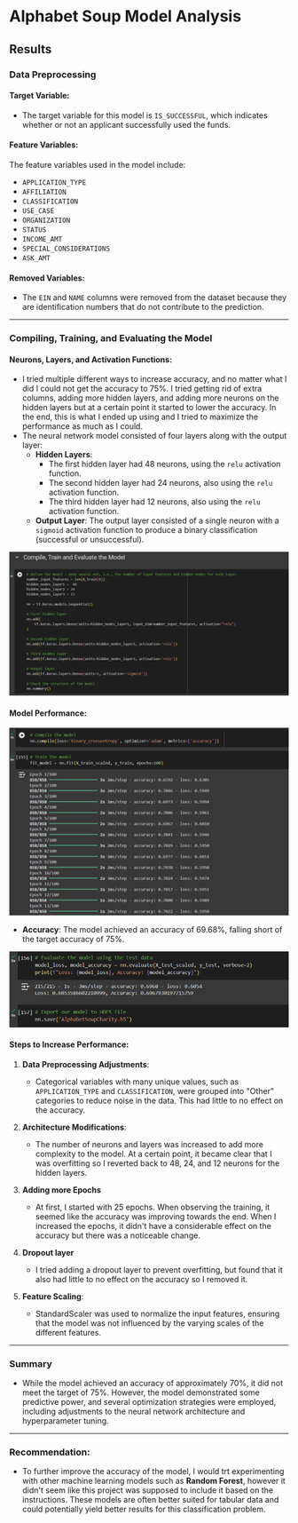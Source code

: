 # Alphabet Soup Model Analysis

## Results

### Data Preprocessing

#### Target Variable:
- The target variable for this model is `IS_SUCCESSFUL`, which indicates whether or not an applicant successfully used the funds.

#### Feature Variables:
The feature variables used in the model include:
- `APPLICATION_TYPE`
- `AFFILIATION`
- `CLASSIFICATION`
- `USE_CASE`
- `ORGANIZATION`
- `STATUS`
- `INCOME_AMT`
- `SPECIAL_CONSIDERATIONS`
- `ASK_AMT`

#### Removed Variables:
- The `EIN` and `NAME` columns were removed from the dataset because they are identification numbers that do not contribute to the prediction.

---

### Compiling, Training, and Evaluating the Model

#### Neurons, Layers, and Activation Functions:
- I tried multiple different ways to increase accuracy, and no matter what I did I could not get the accuracy to 75%. I tried getting rid of extra columns, adding more hidden layers, and adding more neurons on the hidden layers but at a certain point it started to lower the accuracy. In the end, this is what I ended up using and I tried to maximize the performance as much as I could. 
- The neural network model consisted of four layers along with the output layer:
  - **Hidden Layers**:
    - The first hidden layer had 48 neurons, using the `relu` activation function.
    - The second hidden layer had 24 neurons, also using the `relu` activation function.
    - The third hidden layer had 12 neurons, also using the `relu` activation function.
  - **Output Layer**: The output layer consisted of a single neuron with a `sigmoid` activation function to produce a binary classification (successful or unsuccessful).
    
 ![Compiling the Model](images/define.png)

#### Model Performance:
![Model Training](images/compileTrain.png)

- **Accuracy**: The model achieved an accuracy of 69.68%, falling short of the target accuracy of 75%.
  
![Evaluation](images/Evaluation.png)


#### Steps to Increase Performance:
1. **Data Preprocessing Adjustments**: 
   - Categorical variables with many unique values, such as `APPLICATION_TYPE` and `CLASSIFICATION`, were grouped into "Other" categories to reduce noise in the data. This had little to no effect on the accuracy.
   
2. **Architecture Modifications**: 
   - The number of neurons and layers was increased to add more complexity to the model. At a certain point, it became clear that I was overfitting so I reverted back to 48, 24, and 12 neurons for the hidden layers.
  
3. **Adding more Epochs**
   - At first, I started with 25 epochs. When observing the training, it seemed like the accuracy was improving towards the end. When I increased the epochs, it didn't have a considerable effect on the accuracy but there was a noticeable change. 
  
3. **Dropout layer**
   - I tried adding a dropout layer to prevent overfitting, but found that it also had little to no effect on the accuracy so I removed it.
   
5. **Feature Scaling**: 
   - StandardScaler was used to normalize the input features, ensuring that the model was not influenced by the varying scales of the different features.

---

### Summary
- While the model achieved an accuracy of approximately 70%, it did not meet the target of 75%. However, the model demonstrated some predictive power, and several optimization strategies were employed, including adjustments to the neural network architecture and hyperparameter tuning.

---

### Recommendation:
- To further improve the accuracy of the model, I would trt experimenting with other machine learning models such as **Random Forest**, however it didn't seem like this project was supposed to include it based on the instructions. These models are often better suited for tabular data and could potentially yield better results for this classification problem.

